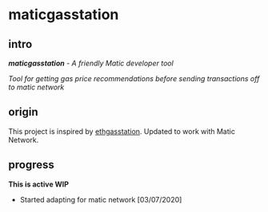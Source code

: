 # maticgasstation

## intro

_**maticgasstation** - A friendly Matic developer tool_

_Tool for getting gas price recommendations before sending transactions off to matic network_

## origin

This project is inspired by [ethgasstation](https://github.com/ethgasstation/ethgasstation-backend). Updated to work with Matic Network.

## progress

**This is active WIP**

- Started adapting for matic network [03/07/2020]
